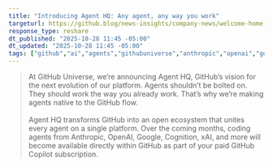 ```yaml
---
title: "Introducing Agent HQ: Any agent, any way you work"
targeturl: https://github.blog/news-insights/company-news/welcome-home-agents/
response_type: reshare
dt_published: "2025-10-28 11:45 -05:00"
dt_updated: "2025-10-28 11:45 -05:00"
tags: ["github","ai","agents","githubuniverse","anthropic","openai","google"]
---
```


> At GitHub Universe, we’re announcing Agent HQ, GitHub’s vision for the next evolution of our platform. Agents shouldn’t be bolted on. They should work the way you already work. That’s why we’re making agents native to the GitHub flow.  
> <br>
> Agent HQ transforms GitHub into an open ecosystem that unites every agent on a single platform. Over the coming months, coding agents from Anthropic, OpenAI, Google, Cognition, xAI, and more will become available directly within GitHub as part of your paid GitHub Copilot subscription.